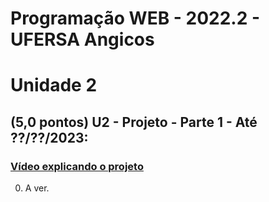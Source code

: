 # Programação WEB - 2022.2 - UFERSA Angicos
# Unidade 2

## (5,0 pontos) U2 - Projeto - Parte 1 - Até ??/??/2023:
### [Vídeo explicando o projeto](#)
0. A ver.